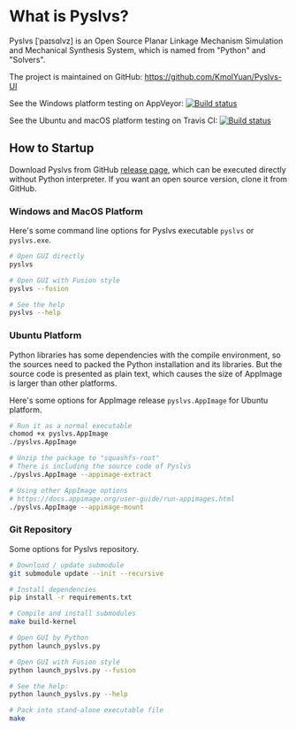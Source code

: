 # What is Pyslvs?

Pyslvs \[ˈpaɪsɑlvz] is an Open Source Planar Linkage Mechanism Simulation and Mechanical Synthesis System,
which is named from "Python" and "Solvers".

The project is maintained on GitHub: <https://github.com/KmolYuan/Pyslvs-UI>

See the Windows platform testing on AppVeyor:
[![Build status](https://ci.appveyor.com/api/projects/status/d2rxv6psmuj5fco9?svg=true)](https://ci.appveyor.com/project/KmolYuan/pyslvs-pyqt5)

See the Ubuntu and macOS platform testing on Travis CI:
[![Build status](https://img.shields.io/travis/KmolYuan/Pyslvs-UI.svg?logo=travis)](https://travis-ci.org/KmolYuan/Pyslvs-UI)

## How to Startup

Download Pyslvs from GitHub [release page](https://github.com/KmolYuan/Pyslvs-UI/releases),
which can be executed directly without Python interpreter.
If you want an open source version, clone it from GitHub.

### Windows and MacOS Platform

Here's some command line options for Pyslvs executable `pyslvs` or `pyslvs.exe`.

```bash
# Open GUI directly
pyslvs

# Open GUI with Fusion style
pyslvs --fusion

# See the help
pyslvs --help
```

### Ubuntu Platform

Python libraries has some dependencies with the compile environment,
so the sources need to packed the Python installation and its libraries.
But the source code is presented as plain text, which causes
the size of AppImage is larger than other platforms.

Here's some options for AppImage release `pyslvs.AppImage` for Ubuntu platform.

```bash
# Run it as a normal executable
chomod +x pyslvs.AppImage
./pyslvs.AppImage

# Unzip the package to "squashfs-root"
# There is including the source code of Pyslvs
./pyslvs.AppImage --appimage-extract

# Using other AppImage options
# https://docs.appimage.org/user-guide/run-appimages.html
./pyslvs.AppImage --appimage-mount
```

### Git Repository

Some options for Pyslvs repository.

```bash
# Download / update submodule
git submodule update --init --recursive

# Install dependencies
pip install -r requirements.txt

# Compile and install submodules
make build-kernel

# Open GUI by Python
python launch_pyslvs.py

# Open GUI with Fusion style
python launch_pyslvs.py --fusion

# See the help:
python launch_pyslvs.py --help

# Pack into stand-alone executable file
make
```
